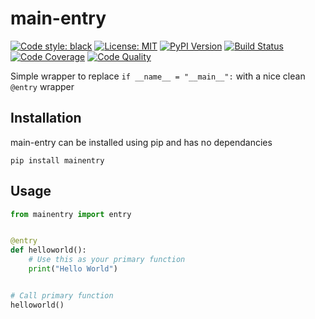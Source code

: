 

# main-entry


[![Code style: black](https://img.shields.io/badge/code%20style-black-000000.svg)](https://github.com/psf/black)
[![License: MIT](https://img.shields.io/badge/License-MIT-yellow.svg)](https://opensource.org/licenses/MIT)
[![PyPI Version][pypi-image]][pypi-url]
[![Build Status][build-image]][build-url]
[![Code Coverage][coverage-image]][coverage-url]
[![Code Quality][quality-image]][quality-url]

[pypi-image]: https://img.shields.io/pypi/v/podsearch
[pypi-url]: https://pypi.org/project/mainentry/
[build-image]: https://github.com/fanoway/main-entry/actions/workflows/build.yml/badge.svg
[build-url]: https://github.com/fanoway/main-entry/actions/workflows/build.yml
[coverage-image]: https://codecov.io/gh/fanoway/main-entry/branch/main/graph/badge.svg
[coverage-url]: https://codecov.io/gh/fanoway/main-entry
[quality-image]: https://api.codeclimate.com/v1/badges/3130fa0ba3b7993fbf0a/maintainability
[quality-url]: https://codeclimate.com/github/fanoway/main-entry

Simple wrapper to replace `if __name__ = "__main__":` with a nice clean `@entry` wrapper

## Installation

main-entry can be installed using pip and has no dependancies

```
pip install mainentry
```

## Usage

```python
from mainentry import entry


@entry
def helloworld():
    # Use this as your primary function
    print("Hello World")


# Call primary function
helloworld()


```


